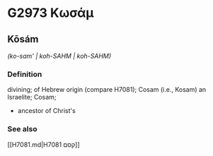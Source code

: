 # G2973 Κωσάμ

## Kōsám

_(ko-sam' | koh-SAHM | koh-SAHM)_

### Definition

divining; of Hebrew origin (compare H7081); Cosam (i.e., Kosam) an Israelite; Cosam; 

- ancestor of Christ's

### See also

[[H7081.md|H7081 קסם]]
